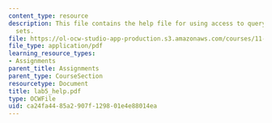 ```yaml
---
content_type: resource
description: This file contains the help file for using access to query multiple data
  sets.
file: https://ol-ocw-studio-app-production.s3.amazonaws.com/courses/11-204-planning-communications-and-digital-media-fall-2004/ca24fa4485a2907f129801e4e88014ea_lab5_help.pdf
file_type: application/pdf
learning_resource_types:
- Assignments
parent_title: Assignments
parent_type: CourseSection
resourcetype: Document
title: lab5_help.pdf
type: OCWFile
uid: ca24fa44-85a2-907f-1298-01e4e88014ea
---
```

